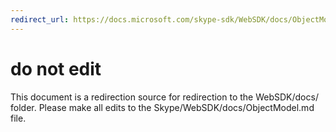 ```yaml
---
redirect_url: https://docs.microsoft.com/skype-sdk/WebSDK/docs/ObjectModel
---
```

# do not edit
This document is a redirection source for redirection to the WebSDK/docs/ folder. Please make all edits to the Skype/WebSDK/docs/ObjectModel.md file.


